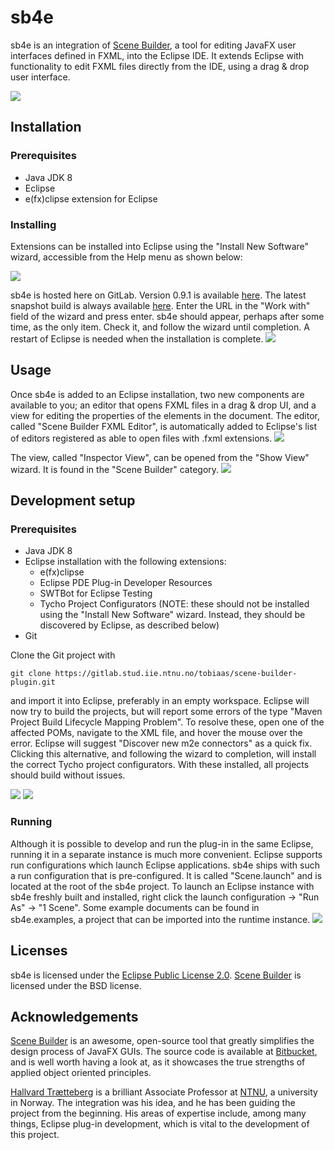 # sb4e
sb4e is an integration of [Scene Builder](http://gluonhq.com/products/scene-builder/), a tool for editing JavaFX user interfaces defined in FXML, into the Eclipse IDE. It extends Eclipse with functionality to edit FXML files directly from the IDE, using a drag & drop user interface.

![](sb4e.parent/documentation/sb4e_example.png)

## Installation

### Prerequisites

 - Java JDK 8
 - Eclipse
 - e(fx)clipse extension for Eclipse

### Installing
Extensions can be installed into Eclipse using the "Install New Software" wizard, accessible from the Help menu as shown below:

![](sb4e.parent/documentation/access_wizard.png) 

sb4e is hosted here on GitLab. Version 0.9.1 is available [here](https://gitlab.stud.iie.ntnu.no/tobiaas/scene-builder-plugin/-/jobs/68333/artifacts/raw/sb4e.repository/target/repository/). The latest snapshot build is always available [here](https://gitlab.stud.iie.ntnu.no/tobiaas/scene-builder-plugin/-/jobs/artifacts/master/raw/sb4e.repository/target/repository?job=integrationtest-job). Enter the URL in the "Work with" field of the wizard and press enter. sb4e should appear, perhaps after some time, as the only item. Check it, and follow the wizard until completion. A restart of Eclipse is needed when the installation is complete.
![](sb4e.parent/documentation/install_wizard.png)

## Usage
Once sb4e is added to an Eclipse installation, two new components are available to you; an editor that opens FXML files in a drag & drop UI, and a view for editing the properties of the elements in the document. The editor, called "Scene Builder FXML Editor", is automatically added to Eclipse's list of editors registered as able to open files with .fxml extensions. 
![](sb4e.parent/documentation/open_with.png)

The view, called "Inspector View", can be opened from the "Show View" wizard. It is found in the "Scene Builder" category. 
![](sb4e.parent/documentation/show_view.png)
    
## Development setup
### Prerequisites
- Java JDK 8
- Eclipse installation with the following extensions:
	- e(fx)clipse
	- Eclipse PDE Plug-in Developer Resources
	- SWTBot for Eclipse Testing
	- Tycho Project Configurators (NOTE: these should not be installed using the "Install New Software" wizard. Instead, they should be discovered by Eclipse, as described below)
- Git

Clone the Git project with

    git clone https://gitlab.stud.iie.ntnu.no/tobiaas/scene-builder-plugin.git

and import it into Eclipse, preferably in an empty workspace. Eclipse will now try to build the projects, but will report some errors of the type "Maven Project Build Lifecycle Mapping Problem". To resolve these, open one of the affected POMs, navigate to the XML file, and hover the mouse over the error. Eclipse will suggest "Discover new m2e connectors" as a quick fix. Clicking this alternative, and following the wizard to completion, will install the correct Tycho project configurators. With these installed, all projects should build without issues.

![](sb4e.parent/documentation/tycho.png)
![](sb4e.parent/documentation/discover_m2e.png)

### Running
Although it is possible to develop and run the plug-in in the same Eclipse, running it in a separate instance is much more convenient. Eclipse supports run configurations which launch Eclipse applications. sb4e ships with such a run configuration that is pre-configured. It is called "Scene.launch" and is located at the root of the sb4e project. To launch an Eclipse instance with sb4e freshly built and installed, right click the launch configuration -> "Run As" -> "1 Scene". Some example documents can be found in sb4e.examples, a project that can be imported into the runtime instance.
![](sb4e.parent/documentation/launch.png) 

## Licenses 
sb4e is licensed under the [Eclipse Public License 2.0](https://www.eclipse.org/legal/epl-2.0/). [Scene Builder](http://gluonhq.com/products/scene-builder/) is licensed under the BSD license. 

## Acknowledgements
[Scene Builder](http://gluonhq.com/products/scene-builder/) is an awesome, open-source tool that greatly simplifies the design process of JavaFX GUIs. The source code is available at [Bitbucket](https://bitbucket.org/gluon-oss/scenebuilder), and is well worth having a look at, as it showcases the true strengths of applied object oriented principles.

[Hallvard Trætteberg](https://www.ntnu.no/ansatte/hal) is a brilliant Associate Professor at [NTNU](https://www.ntnu.no/), a university in Norway. The integration was his idea, and he has been guiding the project from the beginning. His areas of expertise include, among many things, Eclipse plug-in development, which is vital to the development of this project.